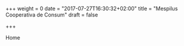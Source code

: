 +++
weight = 0
date = "2017-07-27T16:30:32+02:00"
title = "Mespilus Cooperativa de Consum"
draft = false

+++

Home